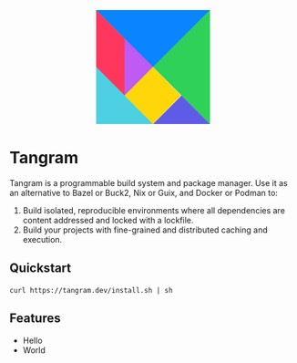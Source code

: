 <p align="center">
	<img width="200px" src="tangram.svg" title="Tangram">
</p>

# Tangram

Tangram is a programmable build system and package manager. Use it as an alternative to Bazel or Buck2, Nix or Guix, and Docker or Podman to:

1. Build isolated, reproducible environments where all dependencies are content addressed and locked with a lockfile.
2. Build your projects with fine-grained and distributed caching and execution.

## Quickstart

```
curl https://tangram.dev/install.sh | sh
```

## Features

- Hello
- World
